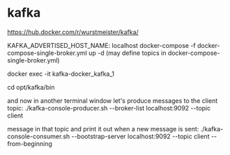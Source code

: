 # kafka

https://hub.docker.com/r/wurstmeister/kafka/

KAFKA_ADVERTISED_HOST_NAME: localhost
docker-compose -f docker-compose-single-broker.yml up -d
(may define topics in docker-compose-single-broker.yml)

docker exec -it kafka-docker_kafka_1

cd opt/kafka/bin

and now in another terminal window let's produce messages to the client topic:
./kafka-console-producer.sh --broker-list localhost:9092 --topic client

message in that topic and print it out when a new message is sent:
./kafka-console-consumer.sh --bootstrap-server localhost:9092 --topic client --from-beginning
